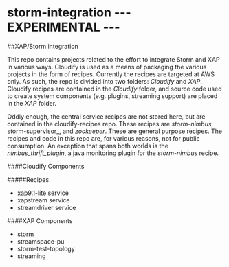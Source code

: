 storm-integration  --- EXPERIMENTAL ---
=================

##XAP/Storm integration

This repo contains projects related to the effort to integrate Storm and XAP in various ways.  Cloudify is used as a means of packaging the various projects in the form of recipes.  Currently the recipes are targeted at AWS only.  As such, the repo is divided into two folders: _Cloudify_ and _XAP_.  Cloudify recipes are contained in the _Cloudify_ folder, and source code used to create system components (e.g. plugins, streaming support) are placed in the _XAP_ folder.

Oddly enough, the central service recipes are not stored here, but are contained in the cloudify-recipes repo.  These recipes are _storm-nimbus_, storm-supervisor_, and _zookeeper_.  These are general purpose recipes.  The recipes and code in this repo are, for various reasons, not for public consumption.  An exception that spans both worlds is the _nimbus_thrift_plugin_, a java monitoring plugin for the _storm-nimbus_ recipe.

####Cloudify Components

#####Recipes
* xap9.1-lite service
* xapstream service
* streamdriver service

####XAP Components
* storm
* streamspace-pu
* storm-test-topology
* streaming
